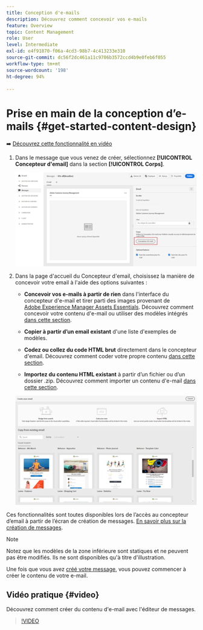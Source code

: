 ```yaml
---
title: Conception d'e-mails
description: Découvrez comment concevoir vos e-mails
feature: Overview
topic: Content Management
role: User
level: Intermediate
exl-id: e4f91870-f06a-4cd3-98b7-4c413233e310
source-git-commit: dc56f2dc461a11c9706b3572ccd4b9e0feb6f055
workflow-type: tm+mt
source-wordcount: '198'
ht-degree: 94%

---
```


# Prise en main de la conception d’e-mails {#get-started-content-design}

➡️ [Découvrez cette fonctionnalité en vidéo](#video)

1. Dans le message que vous venez de créer, sélectionnez **[!UICONTROL Concepteur d&#39;email]** dans la section **[!UICONTROL Corps]**.

   ![](assets/import-html_1.png)

1. Dans la page d&#39;accueil du Concepteur d&#39;email, choisissez la manière de concevoir votre email à l&#39;aide des options suivantes :

   * **Concevoir vos e-mails à partir de rien** dans l&#39;interface du concepteur d&#39;e-mail et tirer parti des images provenant de [Adobe Experience Manager Assets Essentials](assets-essentials.md). Découvrez comment concevoir votre contenu d&#39;e-mail ou utiliser des modèles intégrés [dans cette section](create-email-content.md).

   * **Copier à partir d’un email existant** d&#39;une liste d&#39;exemples de modèles.

   * **Codez ou collez du code HTML brut** directement dans le concepteur d&#39;email. Découvrez comment coder votre propre contenu [dans cette section](code-content.md).

   * **Importez du contenu HTML existant** à partir d’un fichier ou d’un dossier .zip. Découvrez comment importer un contenu d&#39;e-mail [dans cette section](existing-content.md).

   ![](assets/email_designer_25.png)

Ces fonctionnalités sont toutes disponibles lors de l’accès au concepteur d’email à partir de l’écran de création de messages. [En savoir plus sur la création de messages](../messages/get-started-content.md).

>[!NOTE]
>
>Notez que les modèles de la zone inférieure sont statiques et ne peuvent pas être modifiés. Ils ne sont disponibles qu&#39;à titre d&#39;illustration.
>
>Une fois que vous avez [créé votre message](../messages/get-started-content.md), vous pouvez commencer à créer le contenu de votre e-mail.

## Vidéo pratique {#video}

Découvrez comment créer du contenu d&#39;e-mail avec l&#39;éditeur de messages.

>[!VIDEO](https://video.tv.adobe.com/v/334150?quality=12)